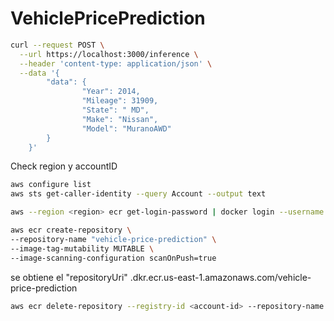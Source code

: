 # VehiclePricePrediction

```bash
curl --request POST \
  --url https://localhost:3000/inference \
  --header 'content-type: application/json' \
  --data '{
        "data": {
                "Year": 2014,
                "Mileage": 31909,
                "State": " MD",
                "Make": "Nissan",
                "Model": "MuranoAWD"
        }
    }'
```

Check region y accountID
```bash
aws configure list
aws sts get-caller-identity --query Account --output text
```

```bash
aws --region <region> ecr get-login-password | docker login --username AWS --password-stdin <accountID>.dkr.ecr.<region>.amazonaws.com
```

```bash
aws ecr create-repository \
--repository-name "vehicle-price-prediction" \
--image-tag-mutability MUTABLE \
--image-scanning-configuration scanOnPush=true
```

se obtiene el "repositoryUri"
<region>.dkr.ecr.us-east-1.amazonaws.com/vehicle-price-prediction

```bash
aws ecr delete-repository --registry-id <account-id> --repository-name vehicle-price-prediction --force
```